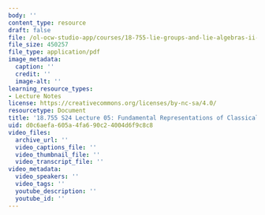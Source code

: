 ```yaml
---
body: ''
content_type: resource
draft: false
file: /ol-ocw-studio-app/courses/18-755-lie-groups-and-lie-algebras-ii-spring-2024/mit18_755_s24_lec05.pdf
file_size: 450257
file_type: application/pdf
image_metadata:
  caption: ''
  credit: ''
  image-alt: ''
learning_resource_types:
- Lecture Notes
license: https://creativecommons.org/licenses/by-nc-sa/4.0/
resourcetype: Document
title: '18.755 S24 Lecture 05: Fundamental Representations of Classical Lie Algebras'
uid: d0c6aefa-605a-4fa6-90c2-4004d6f9c8c8
video_files:
  archive_url: ''
  video_captions_file: ''
  video_thumbnail_file: ''
  video_transcript_file: ''
video_metadata:
  video_speakers: ''
  video_tags: ''
  youtube_description: ''
  youtube_id: ''
---
```

